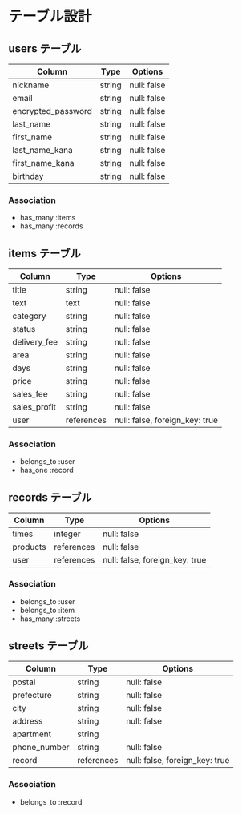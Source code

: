 # テーブル設計

## users テーブル

| Column                    | Type   | Options     |
| ------------------------- | ------ | ----------- |
| nickname                  | string | null: false |
| email                     | string | null: false |
| encrypted_password        | string | null: false |
| last_name                 | string | null: false |
| first_name                | string | null: false |
| last_name_kana            | string | null: false |
| first_name_kana           | string | null: false |
| birthday                  | string | null: false |


### Association

- has_many :items
- has_many :records                                  

## items テーブル

| Column       | Type       | Options                        |
| ------------ | ---------- | ------------------------------ |
| title        | string     | null: false                    |
| text         | text       | null: false                    |
| category     | string     | null: false                    |
| status       | string     | null: false                    |
| delivery_fee | string     | null: false                    |
| area         | string     | null: false                    |
| days         | string     | null: false                    |
| price        | string     | null: false                    |
| sales_fee    | string     | null: false                    |
| sales_profit | string     | null: false                    |
| user         | references | null: false, foreign_key: true |


### Association

- belongs_to :user
- has_one :record

## records テーブル

| Column    | Type       | Options                        |
| --------- | ---------- | ------------------------------ |
| times     | integer    | null: false                    |
| products  | references | null: false                    |
| user      | references | null: false, foreign_key: true |

### Association

- belongs_to :user
- belongs_to :item
- has_many :streets


## streets テーブル

| Column       | Type       | Options                        |
| ------------ | ---------- | ------------------------------ |
| postal       | string     | null: false                    |
| prefecture   | string     | null: false                    |
| city         | string     | null: false                    |
| address      | string     | null: false                    |
| apartment    | string     |                                |
| phone_number | string     | null: false                    |
| record       | references | null: false, foreign_key: true |

### Association

- belongs_to :record